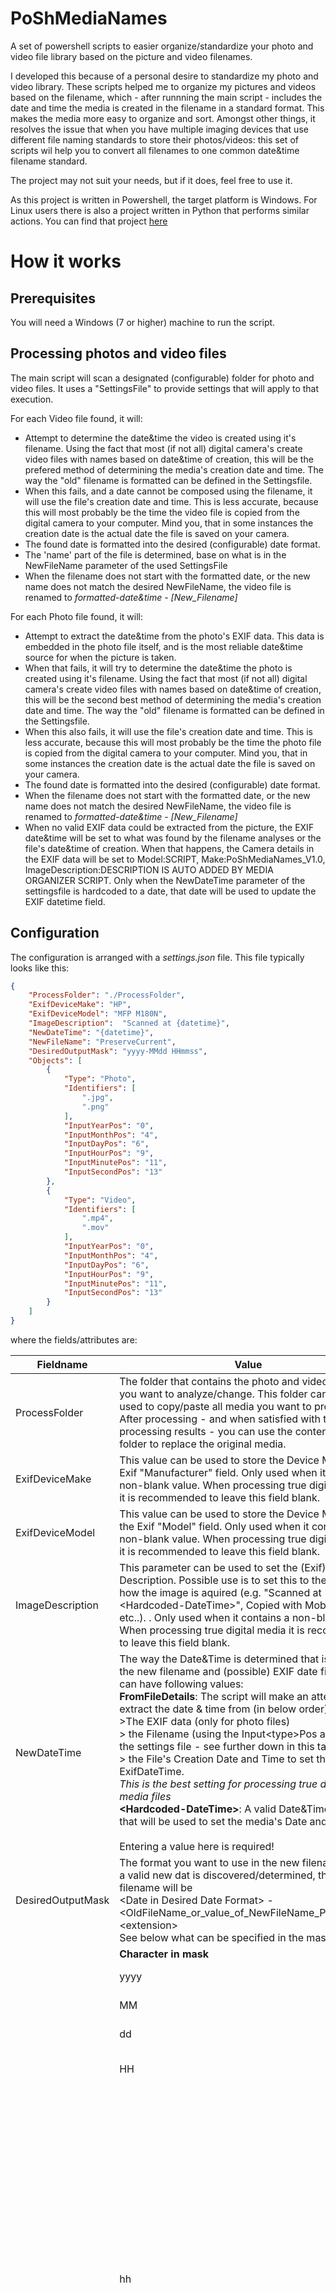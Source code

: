 # PoShMediaNames

A set of powershell scripts to easier organize/standardize your photo and video file library based on the picture and video filenames.

I developed this because of a personal desire to standardize my photo and video library. These scripts helped me to organize my pictures and videos based on the filename, which - after runnning the main script - includes the date and time the media is created in the filename in a standard format. This makes the media more easy to organize and sort. Amongst other things, it resolves the issue that when you have multiple imaging devices that use different file naming standards to store their photos/videos: this set of scripts wil help you to convert all filenames to one common date&time filename standard.

The project may not suit your needs, but if it does, feel free to use it.

As this project is written in Powershell, the target platform is Windows. For Linux users there is also a project written in Python that performs similar actions. You can find that project [here](https://github.com/Microb-vn/pyMediaNames)

# How it works

## Prerequisites

You will need a Windows (7 or higher) machine to run the script.

## Processing photos and video files

The main script will scan a designated (configurable) folder for photo and video files. It uses a "SettingsFile" to provide settings that will apply to that execution.

For each Video file found, it will:

- Attempt to determine the date&time the video is created using it's filename. Using the fact that most (if not all) digital camera's create video files with names based on date&time of creation, this will be the prefered method of determining the media's creation date and time. The way the "old" filename is formatted can be defined in the Settingsfile.
- When this fails, and a date cannot be composed using the filename, it will use the file's creation date and time. This is less accurate, because this will most probably be the time the video file is copied from the digital camera to your computer. Mind you, that in some instances the creation date is the actual date the file is saved on your camera.
- The found date is formatted into the desired (configurable) date format.
- The 'name' part of the file is determined, base on what is in the NewFileName parameter of the used SettingsFile
- When the filename does not start with the formatted date, or the new name does not match the desired NewFileName, the video file is renamed to *formatted-date&time - [New_Filename]*

For each Photo file found, it will:

- Attempt to extract the date&time from the photo's EXIF data. This data is embedded in the photo file itself, and is the most reliable date&time source for when the picture is taken.
- When that fails, it will try to determine the date&time the photo is created using it's filename. Using the fact that most (if not all) digital camera's create video files with names based on date&time of creation, this will be the second best method of determining the media's creation date and time. The way the "old" filename is formatted can be defined in the Settingsfile.
- When this also fails, it will use the file's creation date and time. This is less accurate, because this will most probably be the time the photo file is copied from the digital camera to your computer. Mind you, that in some instances the creation date is the actual date the file is saved on your camera.
- The found date is formatted into the desired (configurable) date format.
- When the filename does not start with the formatted date, or the new name does not match the desired NewFileName, the video file is renamed to *formatted-date&time - [New_Filename]*
- When no valid EXIF data could be extracted from the picture, the EXIF date&time will be set to what was found by the filename analyses or the file's date&time of creation. When that happens, the Camera details in the EXIF data will be set to Model:SCRIPT, Make:PoShMediaNames_V1.0, ImageDescription:DESCRIPTION IS AUTO ADDED BY MEDIA ORGANIZER SCRIPT.
Only when the NewDateTime parameter of the settingsfile is hardcoded to a date, that date will be used to update the EXIF datetime field.

## Configuration

The configuration is arranged with a *settings.json* file. This file typically looks like this:

```json
{
    "ProcessFolder": "./ProcessFolder",
    "ExifDeviceMake": "HP",
    "ExifDeviceModel": "MFP M180N",
    "ImageDescription":  "Scanned at {datetime}",
    "NewDateTime": "{datetime}",
    "NewFileName": "PreserveCurrent",
    "DesiredOutputMask": "yyyy-MMdd HHmmss",
    "Objects": [
        {
            "Type": "Photo",
            "Identifiers": [
                ".jpg",
                ".png"
            ],
            "InputYearPos": "0",
            "InputMonthPos": "4",
            "InputDayPos": "6",
            "InputHourPos": "9",
            "InputMinutePos": "11",
            "InputSecondPos": "13"
        },
        {
            "Type": "Video",
            "Identifiers": [
                ".mp4",
                ".mov"
            ],
            "InputYearPos": "0",
            "InputMonthPos": "4",
            "InputDayPos": "6",
            "InputHourPos": "9",
            "InputMinutePos": "11",
            "InputSecondPos": "13"
        }
    ]
}
```

where the fields/attributes are:

| Fieldname | Value | |
| --- | --- | --- |
| ProcessFolder | The folder that contains the photo and video files that you want to analyze/change. This folder can best be used to copy/paste all media you want to process into. After processing - and when satisfied with the processing results - you can use the contents of this folder to replace the original media. | |
| ExifDeviceMake | This value can be used to store the Device Make in the Exif "Manufacturer" field. Only used when it contains a non-blank value. When processing true digital media it is recommended to leave this field blank. | |
| ExifDeviceModel | This value can be used to store the Device Model in the Exif "Model" field. Only used when it contains a non-blank value. When processing true digital media it is recommended to leave this field blank. | |
| ImageDescription | This parameter can be used to set the (Exif) Image Description. Possible use is to set this to the method how the image is aquired (e.g. "Scanned at \<Hardcoded-DateTime\>", Copied with MobilePhone, etc..). . Only used when it contains a non-blank value. When processing true digital media it is recommended to leave this field blank. | |
| NewDateTime | The way the Date&Time is determined that is used in the new filename and (possible) EXIF date fields. This can have following values:<br>**FromFileDetails**: The script will make an attempt to extract the date & time from (in below order):<br>>The EXIF data (only for photo files)<br>> the Filename (using the Input\<type\>Pos attributes in the settings file - see further down in this table).<br>> the File's Creation Date and Time to set the ExifDateTime.<br>*This is the best setting for processing true digital media files*<br>**\<Hardcoded-DateTime\>**: A valid Date&Time value, that will be used to set the media's Date and Time. <br><br>Entering a value here is required!  | |
| DesiredOutputMask | The format you want to use in the new filename. When a valid new dat is discovered/determined, the new filename will be<br>\<Date in Desired Date Format\> - \<OldFileName_or_value_of_NewFileName_Parameter\>.\<extension\><br>See below what can be specified in the mask.   |  |
| | **Character in mask** | **Meaning** |
| | yyyy | Year of datetime. |
| | MM | Month of datetime. |
| | dd | Day of datetime. |
| | HH | Hour of datetime in 24 hour format. |
| | hh | Hour of datetime in 12 hour format. Although this mask value is supported, it is strongly recommended to always is 24 hour format. This, to prevent confusion about the actual time the picture/video is taken.<br>In fact, the suggested format in the example is the most appropriate format to use. It allows you to properly sort the media in the order the pictures/videos were taken |
| | mm | minute of datetime |
| | ss | second of datetime |
| NewFileName | Can be either "PreserveCurrent", "FromParentFolder" or a value you want to force on all files that are processed. When the value is<br>> **PreserveCurrent**, the new filename will be \<Date in Desired Date Format\> - [\<original_file_name\>].\<extension\><br>> **FromParentFolder**, the new filename will built based on the name of its parent folder name, so it will look like \<Date in Desired Date Format\> - \<ParentFolderName\>.\<extension\>.<br>When any other value is used, the new filename(s) will become<br>\<Date in Desired Date Format\> - \<your_entered_value\>.\<extension\> | |
| Objects | The two possible filetypes that can be encountered in the ProcessFolder. Per object, following can be specified: | |
| Type | Can be Photo or Video. There should be one Object of each. | |
| Identifiers | The suffixes that identify the file of that type. This attribute is defined as a JSON array, meaning it can contain multiple values - so multiple file extensions. | |
| InputYearPos | Position in the existing filename where the four digit year can be found. | |
| InputMonthPos | Position in the existing filename where the two digit month can be found. | |
| InputDayPos | Position in the existing filename where the two digit day can be found. | |
| InputHourPos | Position in the existing filename where the two digit hour can be found. | |
| InputMinutePos | Position in the existing filename where the two digit minute can be found. | |
| InputSecondPos | Position in the existing filename where the two digit second can be found. | |

> A few remarks about the **ProcessFolder name**:
> - For JSON, a \ (backslash) is a special character - it actually is the "escape" character. When you want to specify a path of some kind, all backslashes must be "escaped" by the backslash escape character, meaning that for every blackslash you need in the path, TWO backslashes must be typed.
>- Two special characters can be used at the start of the ProcessFolder string:
>   - a . (period), which means the folder is in the ScriptFolder, so in the same folder as where the script is in. So, when the sript is in folder *c:\users\myuser\PoShMediaNames*, *.\\MyFiles* will mean the ProcessFolder is *c:\users\myuser\PoShMediaNames\MyFiles*.
>    - a ~ (tilde), which means the folder is in the user's home folder. So, when *~\\MyFiles* is specified (and I am user *mysuser*), the processfolder will be *c:\users\myuser\MyFiles*.

> -----------------------------

> About the **Input positions**:\
The positions are ZERO BASED, meaning that the first character in the filename is 0, the second is 1, etc. So, when the filename is 20220812_131533.mp4, the positions are:
```text
20220812_131533.mp4
0         1         2
0....+....0....+....0
```
> Year starts at 0,\
Month starts at 4,\
Day starts at 6,\
Hour starts at 9,\
etc.

## Using different configuration files

To be able to support processing media taken by different devices - and when these devices use different filename formats - you can create multiple configuration files. Just copy your settings.json file to a file with the name *\<device\>settings.json* and adjust the attributes where needed in that new file. Launch the script with parameter -SettingsFile *\<your-new-settingsfile-name\>*. That way you can create a settingsfile for each camera/mobile phone which will convert the possible different filename formats into one custom format: the one you like most.\
Make sure the settingsfiles are in the same folder as the PoShmediaNames.ps1 script and you're good to go.

For safety, always run the program against a set of copies of the photo's and video's.

### About **processing scanned- or photo images**:

Best approach to process scanned (paper) photo images depends on the images you scan. Look at the below scenario's for different approaches:

### Scanned images for an event that took place on a special day...

... where the time&date does not matter to much, you can name your images all the same, and add a sequence number to keep the on the correct display and sorting order, e.g.\
010 Our daytrip to Rio.jpg\
020 Our daytrip to Rio.jpg\
030 Our daytrip to Rio-Stop at Gasstation.jpg\
etc..

Once you're done with all images, perform a script execution, with the actual "NewDateTime" hardcoded to the date&time you took the trip in the JSON file.

### Scanned images for an event that spans several days

You name all images with a filename including a date&time, like this:

2023-0628 081000 Our to Rio- Departure.jpg\
2023-0628 121500 Our to Rio- On the way.jpg\
2023-0628 181500 Our to Rio-Arrival at the hotel.jpg\
2023-0629 081500 Our to Rio-Breakfast at the hotel.jpg\
etc..

Once you're done with all images, perform a script execution, with "NewDateTime" coded with value "FromFileDetails". Make sure that the Input\<xxx\>Pos values are correctly specified.

### Digital photo's and Video's

Running the script with the "NewDateTime" set to "FromFileDetails" (and the correct Input\<xxx\>pos positions according to the file names), that should do the trick. When you want to process photos and videos that span several events, and want to show that in the media names, you could:

- Place each set of media files for an event in a subfolder
- Give each of the subfolders the name of the event
- Use the "NewFileName": "FromParentFolder" setting in your settingsfile
- Launch the script

## Launching the script using different configurations

Use the provided cmd file to launch the script, like described below:

- Open a command prompt:\
*Start->System->Command Prompt*
- Change to the folder where your script is stored:\
*cd \<Your-PoShMediaNames-Folder\>*
- Run the cmdfile:\
*PoShMediaNames.cmd* - (this will run the script with the default settingsfile -settings.json-)\
*PoShMediaNames.cmd -settingsfile \<your-custom-settingsfile-name\>* - (this will run the script with the the settingsfile provided in the settingsfile parameter)

> *For advanced users: If you have Powershell Core installed and rather work with that version of powershell, you can change the powershell Executable path in the third line of the cmd file to point to the Powershell Core executable (usually %ProgramFiles%\\PowerShell\7\pwsh.exe)*

# Proposed/Scheduled changes

None
